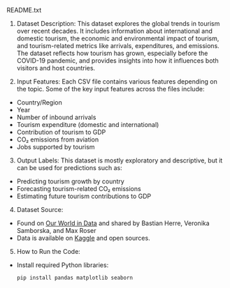 README.txt

1. Dataset Description:
This dataset explores the global trends in tourism over recent decades. It includes information about international and domestic tourism, the economic and environmental impact of tourism, and tourism-related metrics like arrivals, expenditures, and emissions. The dataset reflects how tourism has grown, especially before the COVID-19 pandemic, and provides insights into how it influences both visitors and host countries.

2. Input Features:
Each CSV file contains various features depending on the topic. Some of the key input features across the files include:
- Country/Region
- Year
- Number of inbound arrivals
- Tourism expenditure (domestic and international)
- Contribution of tourism to GDP
- CO₂ emissions from aviation
- Jobs supported by tourism

3. Output Labels:
This dataset is mostly exploratory and descriptive, but it can be used for predictions such as:
- Predicting tourism growth by country
- Forecasting tourism-related CO₂ emissions
- Estimating future tourism contributions to GDP

4. Dataset Source:
- Found on [Our World in Data](https://ourworldindata.org/tourism) and shared by Bastian Herre, Veronika Samborska, and Max Roser
- Data is available on [Kaggle](https://www.kaggle.com/datasets/roser/tourism-statistics) and open sources.

5. How to Run the Code:
- Install required Python libraries:  
  ```bash
  pip install pandas matplotlib seaborn
